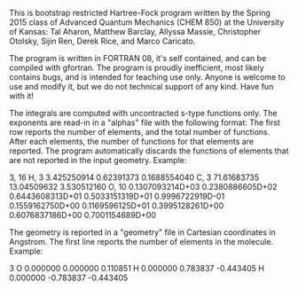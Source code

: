  This is bootstrap restricted Hartree-Fock program written by the
 Spring 2015 class of Advanced Quantum Mechanics (CHEM 850) at the
 University of Kansas: Tal Aharon, Matthew Barclay, Allyssa Massie,
 Christopher Otolsky, Sijin Ren, Derek Rice, and Marco Caricato.

 The program is written in FORTRAN 08, it's self contained, and can
 be compiled with gfortran. The program is proudly inefficient, most
 likely contains bugs, and is intended for teaching use only. Anyone
 is welcome to use and modify it, but we do not technical support of
 any kind. Have fun with it!

 The integrals are computed with uncontracted s-type functions
 only. The exponents are read-in in a "alphas" file with the
 following format: The first row reports the number of elements, and
 the total number of functions. After each elements, the number of
 functions for that elements are reported. The program automatically
 discards the functions of elements that are not reported in the
 input geometry. Example:

 3, 16
 H, 3
        3.425250914
 	 0.62391373
        0.1688554040
 C, 3
       71.61683735
       13.04509632
       3.530512160
 O, 10
       0.1307093214D+03
       0.2380886605D+02
       0.6443608313D+01
       0.5033151319D+01 
       0.9996722919D-01
       0.1559162750D+00
       0.1169596125D+01
       0.3995128261D+00
       0.6076837186D+00
       0.7001154689D+00


 The geometry is reported in a "geometry" file in Cartesian
 coordinates in Angstrom. The first line reports the number of
 elements in the molecule. Example:

 3
 O        0.000000    0.000000    0.110851
 H        0.000000    0.783837   -0.443405
 H        0.000000   -0.783837   -0.443405

